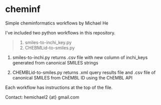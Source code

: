 # cheminf
Simple cheminformatics workflows
by Michael He

I've included two python workflows in this repository.

>1. smiles-to-inchi_key.py
>2. CHEBMLid-to-smiles.py

1. smiles-to-inchi.py returns .csv file with new column of inchi_keys generated from canonical SMILES strings

2. CHEMBLid-to-smiles.py returns .xml query results file and .csv file of canonical SMILES from ChEMBL ID using the ChEMBL API

Each workflow has instructions at the top of the file.

Contact: hemichael2 {at} gmail.com
